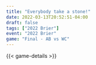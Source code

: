 ```yaml
---
title: "Everybody take a stone!"
date: 2022-03-13T20:52:51-04:00
draft: false
tags: ["2022 Brier"]
event: "2022 Brier"
game: "Final - AB vs WC"
---
```

{{< game-details >}}
<!--more-->

